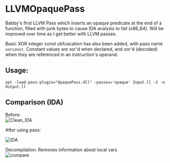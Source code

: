 # LLVMOpaquePass
Babby's first LLVM Pass which inserts an opaque predicate at the end of a function, filled with junk bytes to cause IDA analysis to fail (x86_64). Will be improved over time as I get better with LLVM passes.  

Basic XOR integer const obfuscation has also been added, with pass name `xorconst`. Constant values are xor'd when declared, and xor'd (decoded) when they are referenced in an instruction's operand.  

## Usage: 
 `opt -load-pass-plugin="OpaquePass.dll" -passes='opaque' Input.ll -S -o Output.ll`  
 
## Comparison (IDA)

Before:   
![Clean_IDA](https://github.com/user-attachments/assets/4fa985f4-e5a0-4803-b4ee-abf3c6bbfdbe)  

After using pass:   

![IDA](https://github.com/user-attachments/assets/4e313a59-1d8c-4044-80b2-01e5ae0309fc)  

Decompilation:  Removes information about local vars  
![compare](https://github.com/user-attachments/assets/eaaa0706-f301-4f86-b287-aaea11abadfe)
